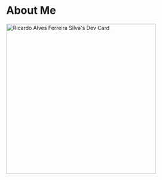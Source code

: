 # About Me

<a href="https://app.daily.dev/rferreira"><img src="https://api.daily.dev/devcards/862599f4777c4f3ca1263d4114e29dd0.png?r=ti9" width="400" alt="Ricardo Alves Ferreira Silva's Dev Card"/></a>

